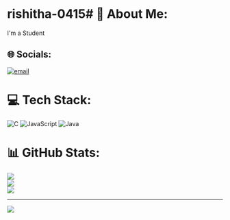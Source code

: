 # rishitha-0415# 💫 About Me:
I'm a Student


## 🌐 Socials:
[![email](https://img.shields.io/badge/Email-D14836?logo=gmail&logoColor=white)](mailto:rishithangowda3@gami.Com) 

# 💻 Tech Stack:
![C](https://img.shields.io/badge/c-%2300599C.svg?style=flat-square&logo=c&logoColor=white) ![JavaScript](https://img.shields.io/badge/javascript-%23323330.svg?style=flat-square&logo=javascript&logoColor=%23F7DF1E) ![Java](https://img.shields.io/badge/java-%23ED8B00.svg?style=flat-square&logo=openjdk&logoColor=white)
# 📊 GitHub Stats:
![](https://github-readme-stats.vercel.app/api?username=rishithan-0415&theme=buefy&hide_border=false&include_all_commits=false&count_private=false)<br/>
![](https://nirzak-streak-stats.vercel.app/?user=rishithan-0415&theme=buefy&hide_border=false)<br/>
![](https://github-readme-stats.vercel.app/api/top-langs/?username=rishithan-0415&theme=buefy&hide_border=false&include_all_commits=false&count_private=false&layout=compact)

---
[![](https://visitcount.itsvg.in/api?id=rishithan-0415&icon=0&color=0)](https://visitcount.itsvg.in)

<!-- Proudly created with GPRM ( https://gprm.itsvg.in ) -->
